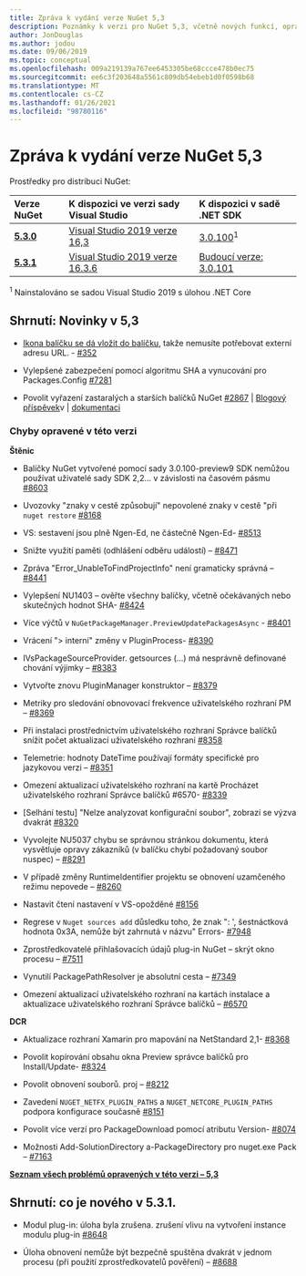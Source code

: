 ```yaml
---
title: Zpráva k vydání verze NuGet 5,3
description: Poznámky k verzi pro NuGet 5,3, včetně nových funkcí, oprav chyb a chcete odeslat obecnou.
author: JonDouglas
ms.author: jodou
ms.date: 09/06/2019
ms.topic: conceptual
ms.openlocfilehash: 009a219139a767ee6453305be68ccce478b0ec75
ms.sourcegitcommit: ee6c3f203648a5561c809db54ebeb1d0f0598b68
ms.translationtype: MT
ms.contentlocale: cs-CZ
ms.lasthandoff: 01/26/2021
ms.locfileid: "98780116"
---
```

# <a name="nuget-53-release-notes"></a>Zpráva k vydání verze NuGet 5,3

Prostředky pro distribuci NuGet:

| Verze NuGet | K dispozici ve verzi sady Visual Studio| K dispozici v sadě .NET SDK|
|:---|:---|:---|
| [**5.3.0**](https://nuget.org/downloads) | [Visual Studio 2019 verze 16,3](https://visualstudio.microsoft.com/downloads/) | [3.0.100](https://dotnet.microsoft.com/download/dotnet-core/3.0)<sup>1</sup> |
| [**5.3.1**](https://nuget.org/downloads) | [Visual Studio 2019 verze 16.3.6](https://visualstudio.microsoft.com/downloads/) | [Budoucí verze: 3.0.101](https://dotnet.microsoft.com/download/dotnet-core/3.0) |

<sup>1</sup> Nainstalováno se sadou Visual Studio 2019 s úlohou .NET Core

## <a name="summary-whats-new-in-53"></a>Shrnutí: Novinky v 5,3

* [Ikona balíčku se dá vložit do balíčku](../reference/msbuild-targets.md#packing-an-icon-image-file), takže nemusíte potřebovat externí adresu URL. - [#352](https://github.com/NuGet/Home/issues/352)

* Vylepšené zabezpečení pomocí algoritmu SHA a vynucování pro Packages.Config [#7281](https://github.com/NuGet/Home/issues/7281)

* Povolit vyřazení zastaralých a starších balíčků NuGet [#2867](https://github.com/NuGet/Home/issues/2867)  |  [Blogový příspěvek](https://devblogs.microsoft.com/nuget/deprecating-packages-on-nuget-org/)v  |  [dokumentaci](../nuget-org/deprecate-packages.md)

### <a name="issues-fixed-in-this-release"></a>Chyby opravené v této verzi

**Štěnic**

* Balíčky NuGet vytvořené pomocí sady 3.0.100-preview9 SDK nemůžou používat uživatelé sady SDK 2,2... v závislosti na časovém pásmu [#8603](https://github.com/NuGet/Home/issues/8603)

* Uvozovky "znaky v cestě způsobují" nepovolené znaky v cestě "při `nuget restore` [#8168](https://github.com/NuGet/Home/issues/8168)

* VS: sestavení jsou plně Ngen-Ed, ne částečně Ngen-Ed- [#8513](https://github.com/NuGet/Home/issues/8513)

* Snižte využití paměti (odhlášení odběru událostí) – [#8471](https://github.com/NuGet/Home/issues/8471)

* Zpráva "Error_UnableToFindProjectInfo" není gramaticky správná – [#8441](https://github.com/NuGet/Home/issues/8441)

* Vylepšení NU1403 – ověřte všechny balíčky, včetně očekávaných nebo skutečných hodnot SHA- [#8424](https://github.com/NuGet/Home/issues/8424)

* Více výčtů v `NuGetPackageManager.PreviewUpdatePackagesAsync`  -  [#8401](https://github.com/NuGet/Home/issues/8401)

* Vrácení "> interní" změny v PluginProcess- [#8390](https://github.com/NuGet/Home/issues/8390)

* IVsPackageSourceProvider. getsources (...) má nesprávně definované chování výjimky – [#8383](https://github.com/NuGet/Home/issues/8383)

* Vytvořte znovu PluginManager konstruktor – [#8379](https://github.com/NuGet/Home/issues/8379)

* Metriky pro sledování obnovovací frekvence uživatelského rozhraní PM – [#8369](https://github.com/NuGet/Home/issues/8369)

* Při instalaci prostřednictvím uživatelského rozhraní Správce balíčků snížit počet aktualizací uživatelského rozhraní [#8358](https://github.com/NuGet/Home/issues/8358)

* Telemetrie: hodnoty DateTime používají formáty specifické pro jazykovou verzi – [#8351](https://github.com/NuGet/Home/issues/8351)

* Omezení aktualizací uživatelského rozhraní na kartě Procházet uživatelského rozhraní Správce balíčků #6570- [#8339](https://github.com/NuGet/Home/issues/8339)

* [Selhání testu] "Nelze analyzovat konfigurační soubor", zobrazí se výzva dvakrát [#8320](https://github.com/NuGet/Home/issues/8320)

* Vyvolejte NU5037 chybu se správnou stránkou dokumentu, která vysvětluje opravy zákazníků (v balíčku chybí požadovaný soubor nuspec) – [#8291](https://github.com/NuGet/Home/issues/8291)

* V případě změny RuntimeIdentifier projektu se obnovení uzamčeného režimu nepovede – [#8260](https://github.com/NuGet/Home/issues/8260)

* Nastavit čtení nastavení v VS-opožděné [#8156](https://github.com/NuGet/Home/issues/8156)

* Regrese v `Nuget sources add` důsledku toho, že znak ": ', šestnáctková hodnota 0x3A, nemůže být zahrnutá v názvu" Errors- [#7948](https://github.com/NuGet/Home/issues/7948)

* Zprostředkovatelé přihlašovacích údajů plug-in NuGet – skrýt okno procesu – [#7511](https://github.com/NuGet/Home/issues/7511)

* Vynutilí PackagePathResolver je absolutní cesta – [#7349](https://github.com/NuGet/Home/issues/7349)

* Omezení aktualizací uživatelského rozhraní na kartách instalace a aktualizace uživatelského rozhraní Správce balíčků – [#6570](https://github.com/NuGet/Home/issues/6570)

**DCR**

* Aktualizace rozhraní Xamarin pro mapování na NetStandard 2,1- [#8368](https://github.com/NuGet/Home/issues/8368)

* Povolit kopírování obsahu okna Preview správce balíčků pro Install/Update- [#8324](https://github.com/NuGet/Home/issues/8324)

* Povolit obnovení souborů. proj – [#8212](https://github.com/NuGet/Home/issues/8212)

* Zavedení `NUGET_NETFX_PLUGIN_PATHS` a `NUGET_NETCORE_PLUGIN_PATHS` podpora konfigurace současně [#8151](https://github.com/NuGet/Home/issues/8151)

* Povolit více verzí pro PackageDownload pomocí atributu Version- [#8074](https://github.com/NuGet/Home/issues/8074)

* Možnosti Add-SolutionDirectory a-PackageDirectory pro nuget.exe Pack – [#7163](https://github.com/NuGet/Home/issues/7163)

**[Seznam všech problémů opravených v této verzi – 5,3](https://github.com/nuget/home/issues?q=is%3Aissue+is%3Aclosed+milestone%3A%225.3")**

## <a name="summary-whats-new-in-531"></a>Shrnutí: co je nového v 5.3.1.

* Modul plug-in: úloha byla zrušena. zrušení vlivu na vytvoření instance modulu plug-in [#8648](https://github.com/NuGet/Home/issues/8648)

* Úloha obnovení nemůže být bezpečně spuštěna dvakrát v jednom procesu (při použití zprostředkovatelů pověření) – [#8688](https://github.com/NuGet/Home/issues/8688)
